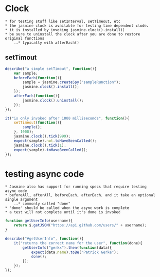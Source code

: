 # Clock
    * for testing stuff like setInterval, setTimeout, etc
    * the jasmine clock is available for testing time dependent clode.
    * it is installed by invoking jasmine.clock().install()
    * be sure to uninstall the clock after you are done to restore original functions
        ..* typically with afterEach()
    
## setTimout
```javascript
describe("a simple setTimout", function(){
    var sample;
    beforeEach(function(){
        sample = jasmine.createSpy("sampleRunction");
        jasmine.clock().install();
    });
    afterEach(function(){
        jasmine.clock().uninstall();
    });
});

it("is only invoked after 1000 milliseconds", function(){
    setTimeout(function(){
        sample();
    }, 1000);
    jasmine.clock().tick(999);
    expect(sample).not.toHaveBeenCalled();
    jasmine.clock().tick(1);
    expect(sample).toHaveBeenCalled();
});

```

# testing async code
    * Jasmine also has support for running specs that require testing async code
    * beforeAll, afterAll, beforeEach, afterEach, and it take an optional single argument
        ..* commonly called "done"
    * 'done' should be called when the async work is complete
    * a test will not complete until it's done is invoked

```javascript
function getUserInfo(username){
    return $.getJSON("https://api.github.com/users/" + username);
}

describe("#getUserInfo", function(){
    it("returns the correct name for the user", function(done){
        getUserInfo("gerkx").then(function(data){
            expect(data.name).toBe("Patrick Gerke");
            done();
        });
    });
});

```
